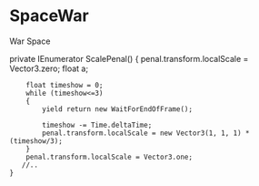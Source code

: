 # SpaceWar
War Space


private IEnumerator ScalePenal()
    {
        penal.transform.localScale = Vector3.zero;
        float a;

        float timeshow = 0;
        while (timeshow<=3)
        {
            yield return new WaitForEndOfFrame();

            timeshow -= Time.deltaTime;
            penal.transform.localScale = new Vector3(1, 1, 1) * (timeshow/3);
        }
        penal.transform.localScale = Vector3.one;
       //..
    }

